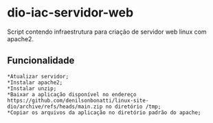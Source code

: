 # dio-iac-servidor-web
Script contendo infraestrutura para criação de servidor web linux com apache2.
## Funcionalidade
```
*Atualizar servidor;
*Instalar apache2;
*Instalar unzip;
*Baixar a aplicação disponível no endereço https://github.com/denilsonbonatti/linux-site-dio/archive/refs/heads/main.zip no diretório /tmp;
*Copiar os arquivos da aplicação no diretório padrão do apache;
```

